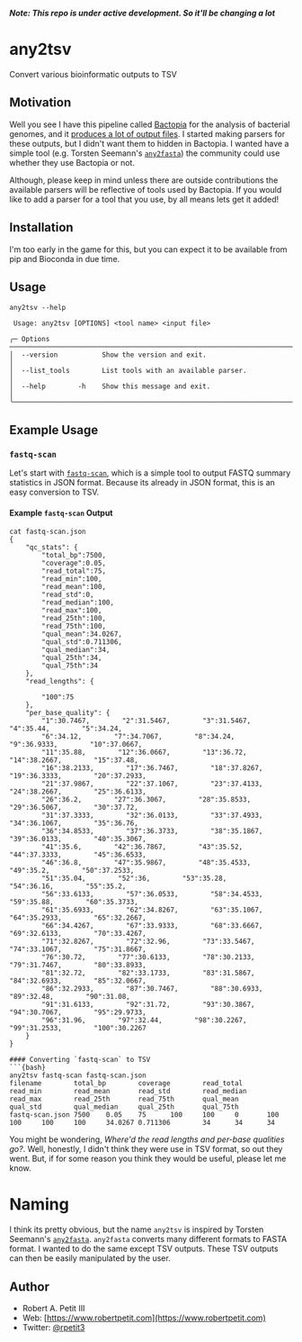 *__Note: This repo is under active development. So it'll be changing a lot__*

# any2tsv
Convert various bioinformatic outputs to TSV

## Motivation
Well you see I have this pipeline called [Bactopia](https://bactopia.github.io/) for the analysis of bacterial genomes, and
it [produces a lot of output files](https://bactopia.github.io/output-overview/). I started making parsers for these outputs,
but I didn't want them to hidden in Bactopia. I wanted have a simple tool (e.g. Torsten Seemann's [`any2fasta`](https://github.com/tseemann/any2fasta))
the community could use whether they use Bactopia or not.

Although, please keep in mind unless there are outside contributions the available parsers will be reflective of tools
used by Bactopia. If you would like to add a parser for a tool that you use, by all means lets get it added!

## Installation
I'm too early in the game for this, but you can expect it to be available from pip and Bioconda in due time.

## Usage

```{bash}
any2tsv --help

 Usage: any2tsv [OPTIONS] <tool name> <input file>

╭─ Options ────────────────────────────────────────────────────────────────────────────────────────╮
│  --version           Show the version and exit.                                                  │
│  --list_tools        List tools with an available parser.                                        │
│  --help        -h    Show this message and exit.                                                 │
╰──────────────────────────────────────────────────────────────────────────────────────────────────╯

```

## Example Usage
### `fastq-scan`
Let's start with [`fastq-scan`](https://github.com/rpetit3/fastq-scan), which is a simple tool to output FASTQ summary
statistics in JSON format. Because its already in JSON format, this is an easy conversion to TSV.

#### Example `fastq-scan` Output
```{bash}
cat fastq-scan.json
{
    "qc_stats": {
        "total_bp":7500,
        "coverage":0.05,
        "read_total":75,
        "read_min":100,
        "read_mean":100,
        "read_std":0,
        "read_median":100,
        "read_max":100,
        "read_25th":100,
        "read_75th":100,
        "qual_mean":34.0267,
        "qual_std":0.711306,
        "qual_median":34,
        "qual_25th":34,
        "qual_75th":34
    },
    "read_lengths": {

        "100":75
    },
    "per_base_quality": {
        "1":30.7467,        "2":31.5467,        "3":31.5467,        "4":35.44,        "5":34.24,
        "6":34.12,        "7":34.7067,        "8":34.24,        "9":36.9333,        "10":37.0667,
        "11":35.88,        "12":36.0667,        "13":36.72,        "14":38.2667,        "15":37.48,
        "16":38.2133,        "17":36.7467,        "18":37.8267,        "19":36.3333,        "20":37.2933,
        "21":37.9867,        "22":37.1067,        "23":37.4133,        "24":38.2667,        "25":36.6133,
        "26":36.2,        "27":36.3067,        "28":35.8533,        "29":36.5067,        "30":37.72,
        "31":37.3333,        "32":36.0133,        "33":37.4933,        "34":36.1067,        "35":36.76,
        "36":34.8533,        "37":36.3733,        "38":35.1867,        "39":36.0133,        "40":35.3067,
        "41":35.6,        "42":36.7867,        "43":35.52,        "44":37.3333,        "45":36.6533,
        "46":36.8,        "47":35.9867,        "48":35.4533,        "49":35.2,        "50":37.2533,
        "51":35.04,        "52":36,        "53":35.28,        "54":36.16,        "55":35.2,
        "56":33.6133,        "57":36.0533,        "58":34.4533,        "59":35.88,        "60":35.3733,
        "61":35.6933,        "62":34.8267,        "63":35.1067,        "64":35.2933,        "65":32.2667,
        "66":34.4267,        "67":33.9333,        "68":33.6667,        "69":32.6133,        "70":33.4267,
        "71":32.8267,        "72":32.96,        "73":33.5467,        "74":33.1067,        "75":31.8667,
        "76":30.72,        "77":30.6133,        "78":30.2133,        "79":31.7467,        "80":33.8933,
        "81":32.72,        "82":33.1733,        "83":31.5867,        "84":32.6933,        "85":32.0667,
        "86":32.2933,        "87":30.7467,        "88":30.6933,        "89":32.48,        "90":31.08,
        "91":31.6133,        "92":31.72,        "93":30.3867,        "94":30.7067,        "95":29.9733,
        "96":31.96,        "97":32.44,        "98":30.2267,        "99":31.2533,        "100":30.2267
    }
}

#### Converting `fastq-scan` to TSV
```{bash}
any2tsv fastq-scan fastq-scan.json
filename        total_bp        coverage        read_total      read_min        read_mean       read_std        read_median     read_max        read_25th       read_75th       qual_mean       qual_std        qual_median     qual_25th       qual_75th
fastq-scan.json 7500    0.05    75      100     100     0       100     100     100     100     34.0267 0.711306        34      34      34
```

You might be wondering, *Where'd the read lengths and per-base qualities go?*. Well, honestly, I didn't think they were
use in TSV format, so out they went. But, if for some reason you think they would be useful, please let me know.

# Naming
I think its pretty obvious, but the name `any2tsv` is inspired by Torsten Seemann's [`any2fasta`](https://github.com/tseemann/any2fasta). `any2fasta`
converts many different formats to FASTA format. I wanted to do the same except TSV outputs. These TSV outputs can then be easily manipulated by
the user.

## Author

* Robert A. Petit III
* Web: [https://www.robertpetit.com](https://www.robertpetit.com)
* Twitter: [@rpetit3](https://twitter.com/rpetit3)
